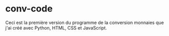 # conv-code
Ceci est la première version du programme
de la conversion monnaies que j'ai créé 
avec Python, HTML, CSS et JavaScript.
